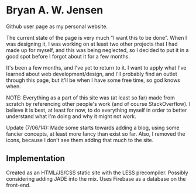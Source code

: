 # Bryan A. W. Jensen

Github user page as my personal website.

The current state of the page is very much "I want this to be done". When I was designing it, I was working on at least two other projects that I had made up for myself, and this was being neglected, so I decided to put it in a good spot before I forgot about it for a few months.

It's been a few months, and I've yet to return to it. I want to apply what I've learned about web development/design, and I'll probably find an outlet through this page, but it'll be when I have some free time, so god knows when.

NOTE: Everything as a part of this site was (at least so far) made from scratch by referencing other people's work (and of course StackOverflow). I believe it is best, at least for now, to do everything myself in order to better understand what I'm doing and why it might not work.

Update (7/06/14): Made some starts towards adding a blog, using some fancier concepts, at least more fancy than exist so far. Also, I removed the icons, because I don't see them adding that much to the site.

## Implementation

Created as an HTML/JS/CSS static site with the LESS precompiler. Possibly considering adding JADE into the mix.
Uses Firebase as a database on the front-end.
